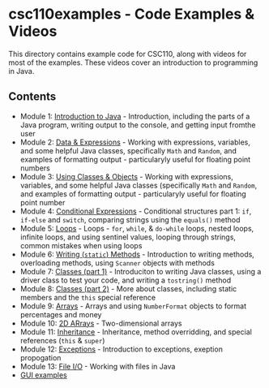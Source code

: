 # csc110examples - Code Examples & Videos

This directory contains example code for CSC110, along with videos for most of the examples.  These videos cover an introduction to programming in Java.

## Contents

- Module 1: [Introduction to Java](./introtojava) - Introduction, including the parts of a Java program, writing output to the console, and getting input fromthe user
- Module 2: [Data & Expressions](./dataexpresions) - Working with expressions, variables, and some helpful Java classes, specifically `Math` and `Random`, and examples of formatting output - particularyly useful for floating point numbers
- Module 3: [Using Classes & Objects](./usingclasses) - Working with expressions, variables, and some helpful Java classes (specifically `Math` and `Random`, and examples of formatting output - particularyly useful for floating point number
- Module 4: [Conditional Expressions](./conditionals) - Conditional structures part 1: `if`, `if-else` and `switch`, comparing strings using the `equals()` method
- Module 5: [Loops](./loops) - Loops - `for`, `while`, & `do-while` loops, nested loops, infinite loops, and using sentinel values, looping through strings, common mistakes when using loops
- Module 6: [Writing (`static`) Methods](./staticmethods) - Introduction to writing methods, overloading methods, using `Scanner` objects with methods
- Module 7: [Classes (part 1)](./classespt1) - Introduciton to writing Java classes, using a driver class to test your code, and writing a `tostring()` method
- Module 8: [Classes (part 2)](./classespt2) - More about classes, including static members and the `this` special reference
- Module 9: [Arrays](./arrays) - Arrays and using `NumberFormat` objects to format percentages and money
- Module 10: [2D ARrays](./twodimarrays) - Two-dimensional arrays
- Module 11: [Inheritance](./inheritance) - Inheritance, method overridding, and special references (`this` & `super`)
- Module 12: [Exceptions](./exceptions) - Introduction to exceptions, exeption propogation
- Module 13: [File I/O](./fileio) - Working with files in Java
- [GUI examples](./gui)
